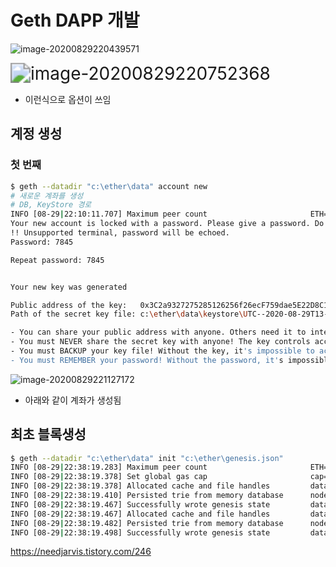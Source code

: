 # Geth DAPP 개발

![image-20200829220439571](../../../AppData/Roaming/Typora/typora-user-images/image-20200829220439571.png)

<img src="../../../AppData/Roaming/Typora/typora-user-images/image-20200829220752368.png" alt="image-20200829220752368" style="zoom: 200%;" />

- 이런식으로 옵션이 쓰임



## 계정 생성

### 첫 번째

```bash
$ geth --datadir "c:\ether\data" account new
# 새로운 계좌를 생성
# DB, KeyStore 경로
INFO [08-29|22:10:11.707] Maximum peer count                       ETH=50 LES=0 total=50
Your new account is locked with a password. Please give a password. Do not forget this password.
!! Unsupported terminal, password will be echoed.
Password: 7845

Repeat password: 7845


Your new key was generated

Public address of the key:   0x3C2a9327275285126256f26ecF759dae5E22D8C1
Path of the secret key file: c:\ether\data\keystore\UTC--2020-08-29T13-10-19.364068200Z--3c2a9327275285126256f26ecf759dae5e22d8c1

- You can share your public address with anyone. Others need it to interact with you.
- You must NEVER share the secret key with anyone! The key controls access to your funds!
- You must BACKUP your key file! Without the key, it's impossible to access account funds!
- You must REMEMBER your password! Without the password, it's impossible to decrypt the key!

```

![image-20200829221127172](../../../AppData/Roaming/Typora/typora-user-images/image-20200829221127172.png)

- 아래와 같이 계좌가 생성됨



## 최초 블록생성

```bash
$ geth --datadir "c:\ether\data" init "c:\ether\genesis.json"
INFO [08-29|22:38:19.283] Maximum peer count                       ETH=50 LES=0 total=50
INFO [08-29|22:38:19.378] Set global gas cap                       cap=25000000
INFO [08-29|22:38:19.378] Allocated cache and file handles         database=c:\ether\data\geth\chaindata cache=16.00MiB handles=16
INFO [08-29|22:38:19.410] Persisted trie from memory database      nodes=0 size=0.00B time=0s gcnodes=0 gcsize=0.00B gctime=0s livenodes=1 livesize=0.00B
INFO [08-29|22:38:19.467] Successfully wrote genesis state         database=chaindata                    hash="a13c0c…c8e2d7"
INFO [08-29|22:38:19.467] Allocated cache and file handles         database=c:\ether\data\geth\lightchaindata cache=16.00MiB handles=16
INFO [08-29|22:38:19.482] Persisted trie from memory database      nodes=0 size=0.00B time=0s gcnodes=0 gcsize=0.00B gctime=0s livenodes=1 livesize=0.00B
INFO [08-29|22:38:19.498] Successfully wrote genesis state         database=lightchaindata                    hash="a13c0c…c8e2d7"

```

https://needjarvis.tistory.com/246